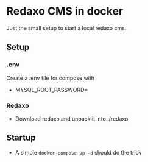 # Redaxo CMS in docker
Just the small setup to start a local redaxo cms. 

## Setup
### .env
Create a .env file for compose with
- MYSQL_ROOT_PASSWORD=<your-password>

### Redaxo
- Download redaxo and unpack it into ./redaxo

## Startup
- A simple `docker-compose up -d` should do the trick
